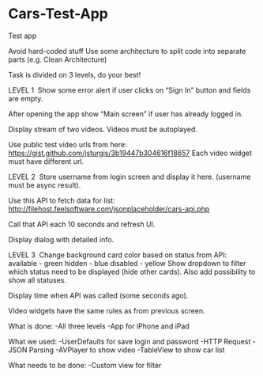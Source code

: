 # Cars-Test-App
Test app

Avoid hard-coded stuff
Use some architecture to split code into separate parts (e.g. Clean Architecture)

Task is divided on 3 levels, do your best!


LEVEL 1 
Show some error alert if user clicks on “Sign In” button and fields are empty. 

After opening the app show “Main screen” if user has already logged in.

Display stream of two videos.
Videos must be autoplayed.

Use public test video urls from here:
https://gist.github.com/jsturgis/3b19447b304616f18657
Each video widget must have different url.


LEVEL 2 
Store username from login screen and display it here. (username must be async result).

Use this API to fetch data for list:
http://filehost.feelsoftware.com/jsonplaceholder/cars-api.php

Call that API each 10 seconds and refresh UI.

Display dialog with detailed info. 

LEVEL 3 
Change background card color based on status from API:
available - green
hidden - blue
disabled - yellow
Show dropdown to filter which status need to be displayed (hide other cards). Also add possibility to show all statuses.

Display time when API was called (some seconds ago).

Video widgets have the same rules as from previous screen.


What is done:
-All three levels
-App for iPhone and iPad

What we used:
-UserDefaults for save login and password
-HTTP Request
-JSON Parsing
-AVPlayer to show video
-TableView to show car list

What needs to be done:
-Custom view for filter



